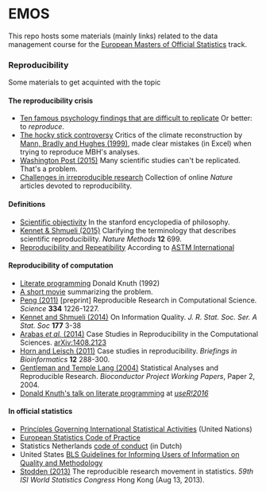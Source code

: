 
# EMOS

This repo hosts some materials (mainly links) related to the data management
course for the [European Masters of Official Statistics](http://www.uu.nl/masters/en/methodology-and-statistics-behavioural-biomedical-and-social-sciences/tracks) track.

### Reproducibility

Some materials to get acquinted with the topic

#### The reproducibility crisis

- [Ten famous psychology findings that are difficult to  replicate](https://digest.bps.org.uk/2016/09/16/ten-famous-psychology-findings-that-its-been-difficult-to-replicate/) Or better: to _reproduce_.
- [The hocky stick controversy](https://web.archive.org/web/20031211211711/http://www.climate2003.com/file.issues.htm) Critics of the climate reconstruction by [Mann, Bradly and Hughes (1999)](http://www.meteo.psu.edu/holocene/public_html/shared/research/ONLINE-PREPRINTS/Millennium/mbh99.pdf), made clear mistakes (in Excel) when trying to reproduce MBH's analyses.
- [Washington Post (2015)](https://www.washingtonpost.com/news/speaking-of-science/wp/2015/08/27/trouble-in-science-massive-effort-to-reproduce-100-experimental-results-succeeds-only-36-times/) Many scientific studies can't be replicated. That's a problem.
- [Challenges in irreproducible research](http://www.nature.com/news/reproducibility-1.17552#) Collection of online _Nature_ articles devoted to reproducibility.

#### Definitions


- [Scientific objectivity](http://plato.stanford.edu/entries/scientific-objectivity/) In the stanford encyclopedia of philosophy.
- [Kennet & Shmueli (2015)](http://www.nature.com/nmeth/journal/v12/n8/full/nmeth.3489.html) Clarifying the terminology that describes scientific reproducibility. _Nature Methods_ **12** 699.
- [Reproducibility and Repeatibility](http://www.astm.org/SNEWS/MA_2009/datapoints_ma09.html) According to [ASTM International](www.astm.org)



#### Reproducibility of computation

- [Literate programming](http://www.literateprogramming.com/knuthweb.pdf) Donald Knuth (1992)
- [A short movie](https://www.youtube.com/watch?v=s3JldKoA0zw) summarizing the problem.
- [Peng (2011)](http://www.ncbi.nlm.nih.gov/pmc/articles/PMC3383002/) [preprint] Reproducible Research in Computational Science. _Science_ **334** 1226-1227.
- [Kennet and Shmueli (2014)](https://www.researchgate.net/profile/Ron_Kenett/publication/228169566_On_Information_Quality/links/5422d44c0cf238c6ea6d6af5.pdf) On Information Quality.
  _J. R. Stat. Soc. Ser. A Stat. Soc_ **177** 3-38
- [Arabas _et al._ (2014)](https://arxiv.org/abs/1408.2123) Case Studies in Reproducibility in the Computational Sciences. [arXiv:1408.2123](https://arxiv.org/abs/1408.2123)
- [Horn and Leisch (2011)](http://bib.oxfordjournals.org/content/12/3/288.full.pdf+html)
    Case studies in reproducibility. _Briefings in Bioinformatics_ **12** 288-300.
- [Gentleman and Temple Lang (2004)](http://www.math.usu.edu/~corcoran/classes/14spring6550/handouts/reproducible_research.pdf) Statistical Analyses and Reproducible Research. _Bioconductor Project Working Papers_,
Paper 2, 2004.
- [Donald Knuth's talk on literate programming](https://channel9.msdn.com/Events/useR-international-R-User-conference/useR2016/Literate-Programming) at [_useR!2016_](https://useR2016.org)


#### In official statistics

- [Principles Governing International Statistical Activities](http://unstats.un.org/unsd/methods/statorg/Principles_stat_activities/principles_stat_activities.asp) (United Nations)
- [European Statistics Code of Practice](http://ec.europa.eu/eurostat/documents/3859598/5921861/KS-32-11-955-EN.PDF)
- Statistics Netherlands [code of conduct](https://www.cbs.nl/nl-nl/over-ons/organisatie/jaarverslag/gedragscode) (in Dutch)
- United States [BLS Guidelines for Informing Users of Information on Quality and Methodology](http://www.bls.gov/bls/quality.htm)
- [Stodden (2013)](https://web.stanford.edu/~vcs/talks/ISI-Aug302013-STODDEN.pdf) The reproducible research movement in statistics. _59th ISI World Statistics Congress_ Hong Kong (Aug 13, 2013).
